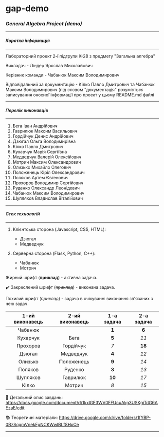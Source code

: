 # gap-demo

### *General Algebra Project (demo)*

---
#### *Коротка інформація*

---

Лабораторний проект 2-ї підгрупи К-28 з предмету "Загальна алгебра"

Викладач - Ліндер Ярослав Миколайович

Керівник команди - Чабанюк Максим Володимирович

Відповідальний за документацію - Кілко Павло Дмитрович та Чабанюк Максим Володимирович
(під словом "документація" розуміється записування оносної інформації про проект у цьому README.md файлі

---
#### *Перелік виконавців*

---

  1. Бега Іван Андрійович            
  2. Гаврилюк Максим Васильович	    
  3. Гордійчук Денис Андрійович	    
  4. Дзюгал Ольга Володимирівна	    
  5. Кілко Павло Дмитрович	          
 6. Кухарчук Марія Сергіївна        
  7. Медведчук Валерій Олексійович	 
  8. Мотрич Максим Олександрович	    
  9. Олизько Михайло Олегович	    
  10. Положенець Кіріл Олександрович	
  11. Поляков Артем Євгенович                  
  12. Прохоров Володимир Сергійович
  13. Руденко Олександр Леонідович
   14. Чабанюк Максим Володимирович
 15. Шупляков Владислав Віталійович

---
#### *Стек технологій*

---

1) Клієнтська сторона (Javascript, CSS, HTML):
    - Дзюгал
    - Медведчук

2) Серверна сторона (Flask, Python, C++):
    - Чабанюк
    - Мотрич

Жирний шрифт (**приклад**) - активна задача.

✔️ Закреслений шрифт (~~приклад~~) - виконана задача.

Похилий шрифт (*приклад*) - задача в очікуванні виконання зв'язаних з нею задач.

| 1-ий виконавець | 2-ий виконавець | 1-а задача | 2-а задача |
| :-------------: | :-------------: | :--------: | :--------: |
|     Чабанюк     |                 |   **1**    |   **6**    |
|    Кухарчук     |      Бега       |   **5**    |    *11*    |
|    Прохоров     |    Гордійчук    |    *7*     |   **18**   |
|     Дзюгал      |    Медведчук    |   **4**    |    *12*    |
|     Олизько     |   Положенець    |   **9**    |    *14*    |
|     Поляков     |     Руденко     |   **3**    |    *13*    |
|    Шупляков     |    Гаврилюк     |   **10**   |    *17*    |
|      Кілко      |     Мотрич      |    *8*     |    *15*    |

📄 Детальний опис завдань: https://docs.google.com/document/d/1kxIGE3WV0EFUcuAkg3USKgjTdG6AEzaE/edit

📚 Теоретичні матеріали: https://drive.google.com/drive/folders/1fYBP-0BzSqgmVnekEpNCKWwlBLf8HoCe

---
